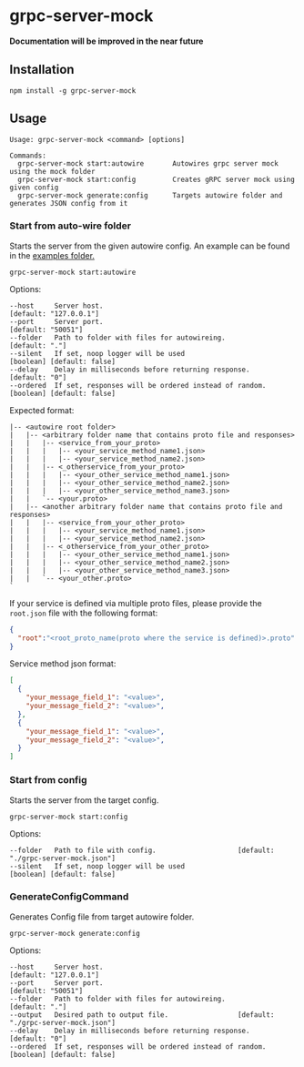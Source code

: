 # grpc-server-mock

**Documentation will be improved in the near future**

## Installation

```
npm install -g grpc-server-mock
```

## Usage

```
Usage: grpc-server-mock <command> [options]

Commands:
  grpc-server-mock start:autowire       Autowires grpc server mock using the mock folder
  grpc-server-mock start:config         Creates gRPC server mock using given config
  grpc-server-mock generate:config      Targets autowire folder and generates JSON config from it
```

### Start from auto-wire folder
Starts the server from the given autowire config.
An example can be found in the [examples folder.](./examples/autowire)

```
grpc-server-mock start:autowire
```
Options:
```
--host     Server host.                                               [default: "127.0.0.1"]
--port     Server port.                                                   [default: "50051"]
--folder   Path to folder with files for autowireing.                         [default: "."]
--silent   If set, noop logger will be used                       [boolean] [default: false]
--delay    Delay in milliseconds before returning response.                   [default: "0"]
--ordered  If set, responses will be ordered instead of random.   [boolean] [default: false]
```

Expected format:
```
|-- <autowire root folder>
|   |-- <arbitrary folder name that contains proto file and responses>
|   |   |-- <service_from_your_proto>
|   |   |   |-- <your_service_method_name1.json>
|   |   |   |-- <your_service_method_name2.json>
|   |   |-- <_otherservice_from_your_proto>
|   |   |   |-- <your_other_service_method_name1.json>
|   |   |   |-- <your_other_service_method_name2.json>
|   |   |   |-- <your_other_service_method_name3.json>
|   |   `-- <your.proto>
|   |-- <another arbitrary folder name that contains proto file and responses>
|   |   |-- <service_from_your_other_proto>
|   |   |   |-- <your_service_method_name1.json>
|   |   |   |-- <your_service_method_name2.json>
|   |   |-- <_otherservice_from_your_other_proto>
|   |   |   |-- <your_other_service_method_name1.json>
|   |   |   |-- <your_other_service_method_name2.json>
|   |   |   |-- <your_other_service_method_name3.json>
|   |   `-- <your_other.proto>
`
```
If your service is defined via multiple proto files, please provide the `root.json` file with the following format:
```json
{
  "root":"<root_proto_name(proto where the service is defined)>.proto"
}
```

Service method json format:
```json
[
  {
    "your_message_field_1": "<value>",
    "your_message_field_2": "<value>",
  },
  {
    "your_message_field_1": "<value>",
    "your_message_field_2": "<value>",
  }
]
```

### Start from config
Starts the server from the target config.
```
grpc-server-mock start:config
```
Options:
```
--folder   Path to file with config.                    [default: "./grpc-server-mock.json"]
--silent   If set, noop logger will be used                       [boolean] [default: false]
```

### GenerateConfigCommand
Generates Config file from target autowire folder.
```
grpc-server-mock generate:config
```
Options:
```
--host     Server host.                                               [default: "127.0.0.1"]
--port     Server port.                                                   [default: "50051"]
--folder   Path to folder with files for autowireing.                         [default: "."]
--output   Desired path to output file.                 [default: "./grpc-server-mock.json"]
--delay    Delay in milliseconds before returning response.                   [default: "0"]
--ordered  If set, responses will be ordered instead of random.   [boolean] [default: false]
```
